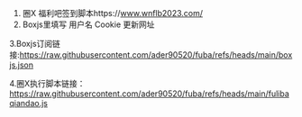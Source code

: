 1. 圈X 福利吧签到脚本https://www.wnflb2023.com/
2. Boxjs里填写 用户名 Cookie 更新网址

   
3.Boxjs订阅链接:https://raw.githubusercontent.com/ader90520/fuba/refs/heads/main/boxjs.json


4.圈X执行脚本链接：https://raw.githubusercontent.com/ader90520/fuba/refs/heads/main/fulibaqiandao.js
